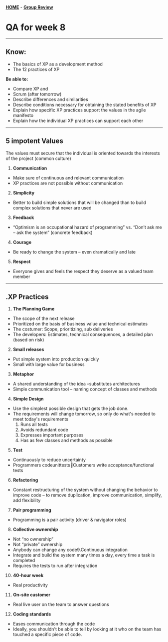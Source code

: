 [**HOME**]() - [**Group Review**](groupreview.md)



# QA for week 8


___



## Know:
* The basics of XP as a development method
* The 12 practices of XP

**Be able to:**
* Compare XP and
* Scrum (after tomorrow)
* Describe differences and similarities
* Describe conditions necessary for obtaining the stated benefits of XP
* Explain how specific XP practices support the values in the agile manifesto
* Explain how the individual XP practices can support each other


___

## 5 impotent Values

The values must secure that the individual is oriented towards the interests of the project (common culture)

1. **Communication**
  * Make sure of continuous and relevant communication
  * XP practices are not possible without communication
2. **Simplicity**
  * Better to build simple solutions that will be changed than to build complex solutions that never are used
3. **Feedback**
  * “Optimism is an occupational hazard of programming” vs. “Don’t ask me – ask the system” (concrete feedback)
4. **Courage**
  * Be ready to change the system – even dramatically and late
5. **Respect**
  * Everyone gives and feels the respect they deserve as a valued team member
  
  ___
  
  ## .XP Practices
  
  1. **The Planning Game**
  * The scope of the next release
  * Prioritized on the basis of business value and technical estimates
  * The costumer: Scope, prioritizing, sub deliveries
  * The developers: Estimates, technical consequences, a detailed plan (based on risk)
  
  2. **Small releases**
  * Put simple system into production quickly
  * Small with large value for business
  
  3. **Metaphor**
  * A shared understanding of the idea –substitutes architectures
  * Simple communication tool – naming concept of classes and methods
  
  4. **Simple Design**
  * Use the simplest possible design that gets the job done.
  * The requirements will change tomorrow, so only do what's needed to meet today's requirements
      1. Runs all tests
      2. Avoids redundant code
      3. Expresses important purposes
      4. Has as few classes and methods as possible
      
  5. **Test**
  * Continuously to reduce uncertainty
  * Programmers codeunittestsCustomers write acceptance/functional tests
  
  6. **Refactoring**
  * Constant restructuring of the system without changing the behavior to improve code – to remove duplication, improve communication,    simplify, add flexibility
  
 7. **Pair programming**
 * Programming is a pair activity (driver & navigator roles)
 
 8. **Collective ownership**
 * Not “no ownership”
 * Not “private” ownership
 * Anybody can change any code9.Continuous integration
 * Integrate and build the system many times a day, every time a task is completed
 * Requires the tests to run after integration
 
10. **40-hour week**
* Real productivity

11. **On-site customer**
* Real live user on the team to answer questions

12. **Coding standards**
* Eases communication through the code
* Ideally, you shouldn't be able to tell by looking at it who on the team has touched a specific piece of code.
  
  
  
  
  
  
  
  
  
  
  
  
  
  
  
  
  
  
  
  
  
  
  
  
  
  
  
